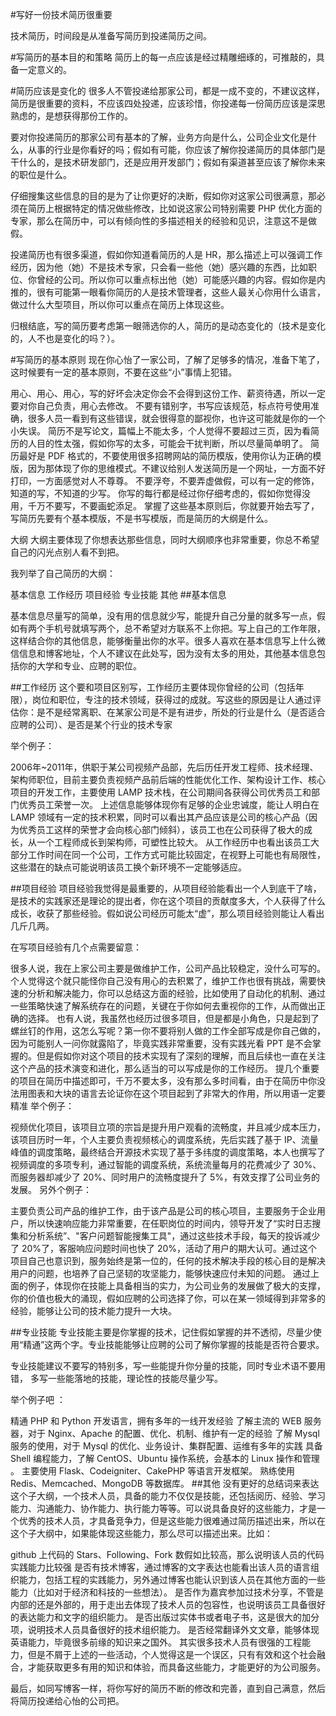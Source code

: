 
#写好一份技术简历很重要

技术简历，时间段是从准备写简历到投递简历之间。

#写简历的基本目的和策略
简历上的每一点应该是经过精雕细琢的，可推敲的，具备一定意义的。

#简历应该是变化的
很多人不管投递给那家公司，都是一成不变的，不建议这样，简历是很重要的资料，不应该四处投递，应该珍惜，你投递每一份简历应该是深思熟虑的，是想获得那份工作的。

要对你投递简历的那家公司有基本的了解，业务方向是什么，公司企业文化是什么，从事的行业是你看好的吗；假如有可能，你应该了解你投递简历的具体部门是干什么的，是技术研发部门，还是应用开发部门；假如有渠道甚至应该了解你未来的职位是什么。

仔细搜集这些信息的目的是为了让你更好的决断，假如你对这家公司很满意，那必须在简历上根据特定的情况做些修改，比如说这家公司特别需要 PHP 优化方面的专家，那么在简历中，可以有倾向性的多描述相关的经验和见识，注意这不是做假。

投递简历也有很多渠道，假如你知道看简历的人是 HR，那么描述上可以强调工作经历，因为他（她）不是技术专家，只会看一些他（她）感兴趣的东西，比如职位、你曾经的公司。所以你可以重点标出他（她）可能感兴趣的内容。假如你是内推的，很有可能第一眼看你简历的人是技术管理者，这些人最关心你用什么语言，做过什么大型项目，所以你可以重点在简历上体现这些。

归根结底，写的简历要考虑第一眼筛选你的人，简历的是动态变化的（技术是变化的，人不也是变化的吗？）。

#写简历的基本原则
现在你心怡了一家公司，了解了足够多的情况，准备下笔了，这时候要有一定的基本原则，不要在这些“小”事情上犯错。

用心、用心、用心，写的好坏会决定你会不会得到这份工作、薪资待遇，所以一定要对你自己负责，用心去修改。
不要有错别字，书写应该规范，标点符号使用准确，很多人员一看到有这些错误，就会很得意的鄙视你，也许这可能就是你的一个小失误。
简历不是写论文，篇幅上不能太多，个人觉得不要超过三页，因为看简历的人目的性太强，假如你写的太多，可能会干扰判断，所以尽量简单明了。
简历最好是 PDF 格式的，不要使用很多招聘网站的简历模版，使用你认为正确的模版，因为那体现了你的思维模式。不建议给别人发送简历是一个网址，一方面不好打印，一方面感觉对人不尊尊。
不要浮夸，不要弄虚做假，可以有一定的修饰，知道的写，不知道的少写。
你写的每行都是经过你仔细考虑的，假如你觉得没用，千万不要写，不要画蛇添足。
掌握了这些基本原则后，你就要开始去写了，写简历先要有个基本模版，不是书写模版，而是简历的大纲是什么。

大纲
大纲主要体现了你想表达那些信息，同时大纲顺序也非常重要，你总不希望自己的闪光点别人看不到把。

我列举了自己简历的大纲：

基本信息
工作经历
项目经验
专业技能
其他
##基本信息

基本信息尽量写的简单，没有用的信息就少写，能提升自己分量的就多写一点，假如有两个手机号就填写两个，总不希望对方联系不上你把。写上自己的工作年限，这样结合你的其他信息，能够衡量出你的水平。很多人喜欢在基本信息写上什么微信信息和博客地址，个人不建议在此处写，因为没有太多的用处，其他基本信息包括你的大学和专业、应聘的职位。

##工作经历
这个要和项目区别写，工作经历主要体现你曾经的公司（包括年限），岗位和职位，专注的技术领域，获得过的成就。写这些的原因是让人通过评估你：是不是经常离职、在某家公司是不是有进步，所处的行业是什么（是否适合应聘的公司）、是否是某个行业的技术专家

举个例子：

2006年~2011年，供职于某公司视频产品部，先后历任开发工程师、技术经理、架构师职位，目前主要负责视频产品前后端的性能优化工作、架构设计工作、核心项目的开发工作，主要使用 LAMP 技术栈，在公司期间各获得公司优秀员工和部门优秀员工荣誉一次。
上述信息能够体现你有足够的企业忠诚度，能让人明白在 LAMP 领域有一定的技术积累，同时可以看出其产品应该是公司的核心产品（因为优秀员工这样的荣誉才会向核心部门倾斜），该员工也在公司获得了极大的成长，从一个工程师成长到架构师，可塑性比较大。
从工作经历中也看出该员工大部分工作时间在同一个公司，工作方式可能比较固定，在视野上可能也有局限性，这些潜在的缺点可能说明该员工换个新环境不一定能够适应。

##项目经验
项目经验我觉得是最重要的，从项目经验能看出一个人到底干了啥，是技术的实践家还是理论的提出者，你在这个项目的贡献度多大，个人获得了什么成长，收获了那些经验。假如说公司经历可能太“虚”，那么项目经验则能让人看出几斤几两。

在写项目经验有几个点需要留意：

很多人说，我在上家公司主要是做维护工作，公司产品比较稳定，没什么可写的。个人觉得这个就只能怪你自己没有用心的去积累了，维护工作也很有挑战，需要快速的分析和解决能力，你可以总结这方面的经验，比如使用了自动化的机制、通过一些策略快速了解系统存在的问题，关键在于你如何去重视你的工作，从而做出正确的选择。
也有人说，我虽然也经历过很多项目，但是都是小角色，只是起到了螺丝钉的作用，这怎么写呢？第一你不要将别人做的工作全部写成是你自己做的，因为可能别人一问你就露陷了，毕竟实践非常重要，没有实践光看 PPT 是不会掌握的。但是假如你对这个项目的技术实现有了深刻的理解，而且后续也一直在关注这个产品的技术演变和进化，那么适当的可以写成是你的工作经历。
提几个重要的项目在简历中描述即可，千万不要太多，没有那么多时间看，由于在简历中你没法用图表和大块的语言去论证你在这个项目起到了非常大的作用，所以用语一定要精准
举个例子：

视频优化项目，该项目立项的宗旨是提升用户观看的流畅度，并且减少成本压力，该项目历时一年，个人主要负责视频核心的调度系统，先后实践了基于 IP、流量峰值的调度策略，最终结合开源技术实现了基于多纬度的调度策略，本人也撰写了视频调度的多项专利，通过智能的调度系统，系统流量每月的花费减少了 30%、而服务器却减少了 20%、同时用户的流畅度提升了 5%，有效支撑了公司业务的发展。
另外个例子：

主要负责公司产品的维护工作，由于该产品是公司的核心项目，主要服务于企业用户，所以快速响应能力非常重要，在任职岗位的时间内，领导开发了“实时日志搜集和分析系统”、"客户问题智能搜集工具"，通过这些技术手段，每天的投诉减少了 20%了，客服响应问题时间也快了 20%，活动了用户的期大认可。通过这个项目自己也意识到，服务始终是第一位的，任何的技术解决手段的核心目的是解决用户的问题，也培养了自己坚韧的攻坚能力，能够快速应付未知的问题。
通过上面的例子，体现你在技能上具备相当的实力，为公司业务的发展做了极大的支撑，你的价值也极大的涌现，假如应聘的公司选择了你，可以在某一领域得到非常多的经验，能够让公司的技术能力提升一大块。

##专业技能
专业技能主要是你掌握的技术，记住假如掌握的并不透彻，尽量少使用“精通”这两个字。专业技能能够让应聘的公司了解你掌握的技能是否符合要求。

专业技能建议不要写的特别多，写一些能提升你分量的技能，同时专业术语不要用错， 多写一些能落地的技能，理论性的技能尽量少写。

举个例子吧 ：

精通 PHP 和 Python 开发语言，拥有多年的一线开发经验
了解主流的 WEB 服务器，对于 Nginx、Apache 的配置、优化、机制、维护有一定的经验
了解 Mysql 服务的使用，对于 Mysql 的优化、业务设计、集群配置、运维有多年的实践
具备 Shell 编程能力，了解 CentOS、Ubuntu 操作系统，会基本的 Linux 操作和管理 。
主要使用 Flask、Codeigniter、CakePHP 等语言开发框架。
熟练使用 Redis、Memcached、MongoDB 等数据库。
##其他
没有更好的总结词来表达这个子大纲，一个技术人员，具备的能力不仅仅是技能，还包括阅历、经验、学习能力、沟通能力、协作能力、执行能力等等。可以说具备良好的这些能力，才是一个优秀的技术人员，才具备竞争力，但是这些能力很难通过简历描述出来，所以在这个子大纲中，如果能体现这些能力，那么尽可以描述出来。比如：

github 上代码的 Stars、Following、Fork 数假如比较高，那么说明该人员的代码实践能力比较强
是否有技术博客，通过博客的文字表达也能看出该人员的语言组织能力，包括工程的实践能力，另外通过博客也能认识到该人员在其他方面的一些能力（比如对于经济和科技的一些想法）。
是否作为嘉宾参加过技术分享，不管是内部的还是外部的，用于走出去体现了技术人员的包容性，也说明该员工具备很好的表达能力和文字的组织能力。
是否出版过实体书或者电子书，这是很大的加分项，说明技术人员具备很好的技术组织能力。
是否经常翻译外文文章，能够体现英语能力，毕竟很多前缘的知识来之国外。
其实很多技术人员有很强的工程能力，但是不屑于上述的一些活动，个人觉得这是一个误区，只有有效和这个社会融合，才能获取更多有用的知识和体验，而具备这些能力，才能更好的为公司服务。

最后，如同写博客一样，将你写好的简历不断的修改和完善，直到自己满意，然后将简历投递给心怡的公司把。